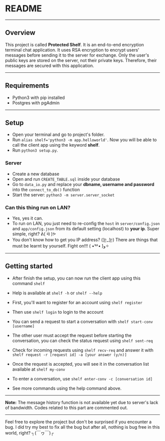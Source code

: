 # README #
---

## Overview ##

This project is called **Protected Shelf**. It is an end-to-end encryption terminal chat application. It uses RSA encryption to encrypt users' messages before sending it to the server for exchange. Only the user's public keys are stored on the server, not their private keys. Therefore, their messages are secured with this application.

---

## Requirements ##

- Python3 with pip installed
- Postgres with pgAdmin
---

## Setup ##
- Open your terminal and go to project's folder.
- Run ```alias shelf='python3 -m app.helloworld'```. Now you will be able to call the client app using the keyword **shelf**. 
- Run ```python3 setup.py```.

### Server ###
- Create a new database
- Open and run ```CREATE_TABLE.sql``` inside your database
- Go to ```data_io.py``` and replace your **dbname, username and password** into the ```connect_to_db()``` function
- Start the server: ```python3 -m server.server_socket```

### Can this thing run on LAN? ###
- Yes, yes it can. 
- To run on LAN, you just need to re-config the ```host``` in ```server/config.json``` and ```app/config.json``` from its default setting (localhost) to **your ip**. Super simple, right? ᕕ( ᐛ )ᕗ
- You don't know how to get you IP address? (눈_눈) There are things that must be learnt by yourself. Fight on!!! ( •̀ᄇ• ́)ﻭ✧

---

## Getting started ##

- After finish the setup, you can now run the client app using this command `shelf`

- Help is available at `shelf -h` or `shelf --help` 

- First, you'll want to register for an account using `shelf register`

- Then use `shelf login` to login to the account

- You can send a request to start a conversation with `shelf start-conv [username]`

- The other user must accept the request before starting the conversation, you can check the status request using `shelf sent-req`

- Check for incoming requests using `shelf recv-req` and answer it with `shelf request -r [request id] -a [your answer (y/n)]`

- Once the request is accepted, you will see it in the conversation list available at `shelf my-conv`

- To enter a conversation, use `shelf enter-conv -c [conversation id]`

- See more commands using the help command above.

---
**Note:** The message history function is not available yet due to server's lack of bandwidth. Codes related to this part are commented out.

--- 
Feel free to explore the project but don't be surprised if you encounter a bug. I did try my best to fix all the bug but after all, nothing is bug free in this world, right? ┐(￣ヮ￣)┌
